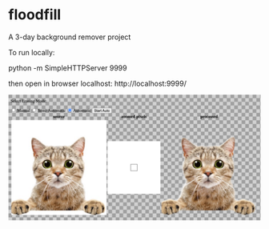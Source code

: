 # floodfill
A 3-day background remover project

To run locally:

python -m SimpleHTTPServer 9999

then open in browser localhost: http://localhost:9999/

![alt text](teaser.png)
